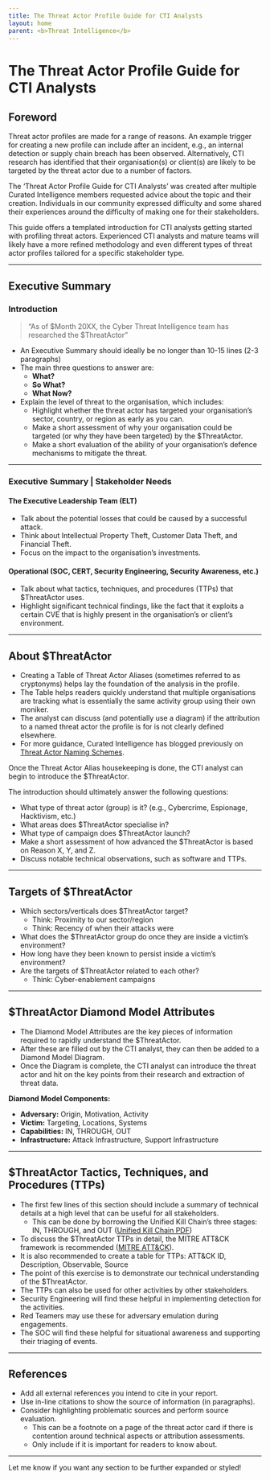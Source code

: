 ```yaml
---
title: The Threat Actor Profile Guide for CTI Analysts
layout: home
parent: <b>Threat Intelligence</b>
---
```


# The Threat Actor Profile Guide for CTI Analysts

## Foreword

Threat actor profiles are made for a range of reasons. An example trigger for creating a new profile can include after an incident, e.g., an internal detection or supply chain breach has been observed. Alternatively, CTI research has identified that their organisation(s) or client(s) are likely to be targeted by the threat actor due to a number of factors.

The ‘Threat Actor Profile Guide for CTI Analysts’ was created after multiple Curated Intelligence members requested advice about the topic and their creation. Individuals in our community expressed difficulty and some shared their experiences around the difficulty of making one for their stakeholders.

This guide offers a templated introduction for CTI analysts getting started with profiling threat actors. Experienced CTI analysts and mature teams will likely have a more refined methodology and even different types of threat actor profiles tailored for a specific stakeholder type.

---

## Executive Summary

### Introduction

> “As of $Month 20XX, the Cyber Threat Intelligence team has researched the $ThreatActor”

- An Executive Summary should ideally be no longer than 10-15 lines (2-3 paragraphs)
- The main three questions to answer are:
  - **What?**
  - **So What?**
  - **What Now?**
- Explain the level of threat to the organisation, which includes:
  - Highlight whether the threat actor has targeted your organisation’s sector, country, or region as early as you can.
  - Make a short assessment of why your organisation could be targeted (or why they have been targeted) by the $ThreatActor.
  - Make a short evaluation of the ability of your organisation’s defence mechanisms to mitigate the threat.

---

### Executive Summary | Stakeholder Needs

#### The Executive Leadership Team (ELT)
- Talk about the potential losses that could be caused by a successful attack.
- Think about Intellectual Property Theft, Customer Data Theft, and Financial Theft.
- Focus on the impact to the organisation’s investments.

#### Operational (SOC, CERT, Security Engineering, Security Awareness, etc.)
- Talk about what tactics, techniques, and procedures (TTPs) that $ThreatActor uses.
- Highlight significant technical findings, like the fact that it exploits a certain CVE that is highly present in the organisation’s or client’s environment.

---

## About $ThreatActor

- Creating a Table of Threat Actor Aliases (sometimes referred to as cryptonyms) helps lay the foundation of the analysis in the profile.
- The Table helps readers quickly understand that multiple organisations are tracking what is essentially the same activity group using their own moniker.
- The analyst can discuss (and potentially use a diagram) if the attribution to a named threat actor the profile is for is not clearly defined elsewhere.
- For more guidance, Curated Intelligence has blogged previously on [Threat Actor Naming Schemes](https://www.curatedintel.org/2022/05/threat-group-naming-schemes-in-cyber.html).

Once the Threat Actor Alias housekeeping is done, the CTI analyst can begin to introduce the $ThreatActor.

The introduction should ultimately answer the following questions:
- What type of threat actor (group) is it? (e.g., Cybercrime, Espionage, Hacktivism, etc.)
- What areas does $ThreatActor specialise in?
- What type of campaign does $ThreatActor launch?
- Make a short assessment of how advanced the $ThreatActor is based on Reason X, Y, and Z.
- Discuss notable technical observations, such as software and TTPs.

---

## Targets of $ThreatActor

- Which sectors/verticals does $ThreatActor target?
  - Think: Proximity to our sector/region
  - Think: Recency of when their attacks were
- What does the $ThreatActor group do once they are inside a victim’s environment?
- How long have they been known to persist inside a victim’s environment?
- Are the targets of $ThreatActor related to each other?
  - Think: Cyber-enablement campaigns

---

## $ThreatActor Diamond Model Attributes

- The Diamond Model Attributes are the key pieces of information required to rapidly understand the $ThreatActor.
- After these are filled out by the CTI analyst, they can then be added to a Diamond Model Diagram.
- Once the Diagram is complete, the CTI analyst can introduce the threat actor and hit on the key points from their research and extraction of threat data.

**Diamond Model Components:**
- **Adversary:** Origin, Motivation, Activity
- **Victim:** Targeting, Locations, Systems
- **Capabilities:** IN, THROUGH, OUT
- **Infrastructure:** Attack Infrastructure, Support Infrastructure

---

## $ThreatActor Tactics, Techniques, and Procedures (TTPs)

- The first few lines of this section should include a summary of technical details at a high level that can be useful for all stakeholders.
  - This can be done by borrowing the Unified Kill Chain’s three stages: IN, THROUGH, and OUT ([Unified Kill Chain PDF](https://www.unifiedkillchain.com/assets/The-Unified-Kill-Chain.pdf))
- To discuss the $ThreatActor TTPs in detail, the MITRE ATT&CK framework is recommended ([MITRE ATT&CK](https://attack.mitre.org)).
- It is also recommended to create a table for TTPs: ATT&CK ID, Description, Observable, Source
- The point of this exercise is to demonstrate our technical understanding of the $ThreatActor.
- The TTPs can also be used for other activities by other stakeholders.
- Security Engineering will find these helpful in implementing detection for the activities.
- Red Teamers may use these for adversary emulation during engagements.
- The SOC will find these helpful for situational awareness and supporting their triaging of events.

---

## References

- Add all external references you intend to cite in your report.
- Use in-line citations to show the source of information (in paragraphs).
- Consider highlighting problematic sources and perform source evaluation.
  - This can be a footnote on a page of the threat actor card if there is contention around technical aspects or attribution assessments.
  - Only include if it is important for readers to know about.

---

Let me know if you want any section to be further expanded or styled!
